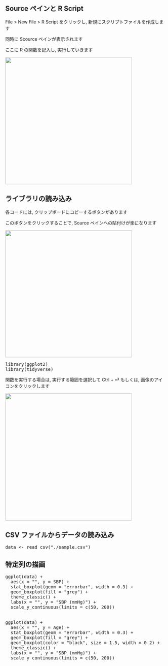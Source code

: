 ## Source ペインと R Script

File > New File > R Script をクリックし, 新規にスクリプトファイルを作成します

同時に Scource ペインが表示されます

ここに R の関数を記入し, 実行していきます

<img src='https://i.gyazo.com/d2ad27119c6d7ad8c75b71821666901c.png' width='400'>

## ライブラリの読み込み

各コードには, クリップボードにコピーするボタンがあります

このボタンをクリックすることで, Source ペインへの貼付けが楽になります

<img src='https://i.gyazo.com/a6de1ef76d72463259719790522b91c2.png' width='400'>

<pre class="file" data-target="clipboard">
library(ggplot2)
library(tidyverse)
</pre>

関数を実行する場合は, 実行する範囲を選択して Ctrl + &#9166; もしくは, 画像のアイコンをクリックします

<img src='https://i.gyazo.com/02e650725f1abc075314016b5d20220c.png' width='400'>


## CSV ファイルからデータの読み込み

<pre class="file" data-target="clipboard">
data <- read_csv("./sample.csv")
</pre>


## 特定列の描画
<pre class="file" data-target="clipboard">
ggplot(data) +
  aes(x = "", y = SBP) +
  stat_boxplot(geom = "errorbar", width = 0.3) +
  geom_boxplot(fill = "grey") +
  theme_classic() +
  labs(x = "", y = "SBP (mmHg)") +
  scale_y_continuous(limits = c(50, 200))


ggplot(data) +
  aes(x = "", y = Age) +
  stat_boxplot(geom = "errorbar", width = 0.3) +
  geom_boxplot(fill = "grey") +
  geom_boxplot(color = "black", size = 1.5, width = 0.2) +
  theme_classic() +
  labs(x = "", y = "SBP (mmHg)") +
  scale_y_continuous(limits = c(50, 200))
</pre>
